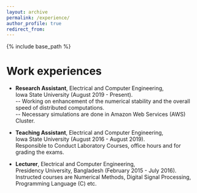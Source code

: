 ```yaml
---
layout: archive
permalink: /experience/
author_profile: true
redirect_from:
---
```


{% include base_path %}

Work experiences
======
* **Research Assistant**, Electrical and Computer Engineering, <br/> Iowa State University (August 2019 - Present). <br/> -- Working on enhancement of the numerical stability and the overall speed of distributed computations. <br/> -- Necessary simulations are done in Amazon Web Services (AWS) Cluster. 

* **Teaching Assistant**, Electrical and Computer Engineering, <br/> Iowa State University (August 2016 - August 2019). <br/>  Responsible to Conduct Laboratory Courses, office hours and for grading the exams.

* **Lecturer**, Electrical and Computer Engineering, <br/> Presidency University, Bangladesh (February 2015 - July 2016). <br/>  Instructed courses are Numerical Methods, Digital Signal Processing, Programming Language (C) etc.
